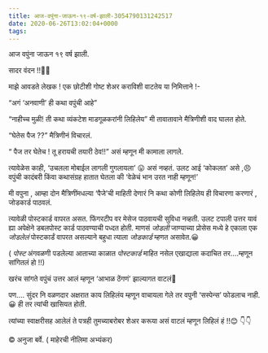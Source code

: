 ```yaml
---
title: आज-वपुंना-जाऊन-१९-वर्ष-झाली-3054790131242517
date: 2020-06-26T13:02:04+0000
tags:
---
```

आज वपुंना जाऊन १९ वर्ष झाली.

सादर वंदन !!🙏🙏

माझे आवडते लेखक ! 
एक छोटीशी गोष्ट शेअर कराविशी वाटतेय या निमित्ताने !-

“अगं ‘अनवाणी’ ही कथा वपुंची आहे”

“नाहीच्च मुळी! ती कथा व्यंकटेश माडगूळकरांनी लिहिलेय” मी तावातावाने मैत्रिणीशी वाद घालत होते.

“घेतेस पैज ??” मैत्रिणीनं विचारलं.

“ पैज तर घेतेच ! तू हरायची तयारी ठेव!!”
असं म्हणून मी कामाला लागले.

त्यावेळेस काही,
 ‘उचलला मोबाईल लागली गुगलायला’ 😛
असं नव्हतं. उलट आई ‘कोकलत’ असे ,😠
वपुंची कादंबरी किंवा कथासंग्रह हातात घेतला 
की ‘वेळेचं भान उरत नाही म्हणून!’ 

मी वपुना , आम्हा दोन मैत्रिणींमधल्या ‘पैजे’ची माहिती देणारं नि कथा कोणी लिहिलेय ही 
विचारणा करणारं , जोडकार्ड पाठवलं.

त्यावेळी पोस्टकार्ड वापरत असत. फिंगरटीप वर 
मेसेज पाठवायची सुविधा नव्हती. 
उलट टपाली उत्तर यावं ह्या अपेक्षेने डबलपोस्ट कार्ड पाठवण्याची पध्दत होती. 
माणसं *जोडली* जाण्याच्या प्रोसेस मध्ये हे
एकाला एक *जोडलेलं* पोस्टकार्डं वापरत असल्याने बहुधा त्याला *जोडकार्ड* म्हणत 
असावेत.😀

( *पोस्ट*  अंगवळणी पडलेल्या आताच्या काळात 
*पोस्टकार्ड* माहित नसेल एखाद्याला कदाचित 
तर....म्हणून सांगितलं हो !!)

खरंच सांगते वपुंचं उत्तर आलं म्हणून
  ‘आभाळ ठेंगणं’ झाल्यागत वाटलं🙏

पण....
सुंदर नि वळणदार अक्षरात काय लिहिलंय म्हणून वाचायला गेले तर वपुनी ‘सस्पेन्स’ फोडलाच 
नाही. 😀
ही तर त्यांची खासियत होती.

त्यांच्या स्वाक्षरीसह आलेलं ते पत्रही तुमच्याबरोबर शेअर करूया असं  वाटलं म्हणून लिहिलं हं !!😊
👇👇

 ©️ अनुजा बर्वे. 
( माहेरची नीलिमा अभ्यंकर)
